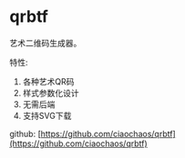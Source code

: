 # qrbtf

艺术二维码生成器。

特性:

1. 各种艺术QR码
2. 样式参数化设计
3. 无需后端
4. 支持SVG下载

github: [https://github.com/ciaochaos/qrbtf](https://github.com/ciaochaos/qrbtf)